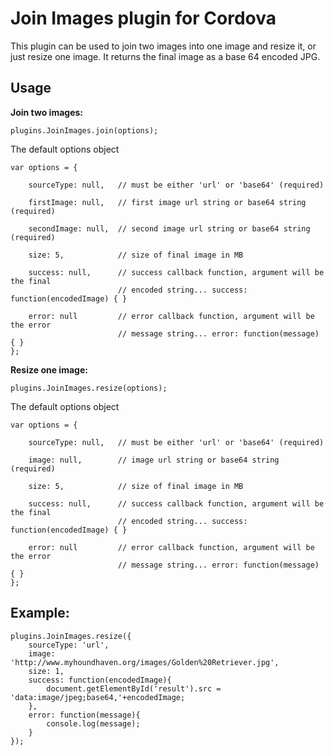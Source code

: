 Join Images plugin for Cordova
======================================================

This plugin can be used to join two images into one image and resize it, or just resize one image. It returns the final image as a base 64 encoded JPG.

## Usage

**Join two images:**
```
plugins.JoinImages.join(options);
```

The default options object
```
var options = {

	sourceType: null, 	// must be either 'url' or 'base64' (required)

	firstImage: null, 	// first image url string or base64 string (required)

	secondImage: null, 	// second image url string or base64 string (required)

	size: 5, 			// size of final image in MB

	success: null,		// success callback function, argument will be the final 
						// encoded string... success: function(encodedImage) { }

	error: null			// error callback function, argument will be the error 
						// message string... error: function(message) { }
};
```

**Resize one image:**
```
plugins.JoinImages.resize(options);
```

The default options object
```
var options = {

	sourceType: null, 	// must be either 'url' or 'base64' (required)

	image: null, 		// image url string or base64 string (required)

	size: 5, 			// size of final image in MB

	success: null,		// success callback function, argument will be the final 
						// encoded string... success: function(encodedImage) { }

	error: null			// error callback function, argument will be the error 
						// message string... error: function(message) { }
};
```

## Example:

```
plugins.JoinImages.resize({
	sourceType: 'url',
	image: 'http://www.myhoundhaven.org/images/Golden%20Retriever.jpg',
	size: 1,
	success: function(encodedImage){
		document.getElementById('result').src = 'data:image/jpeg;base64,'+encodedImage;
	},
	error: function(message){
		console.log(message);
	}
});
```
